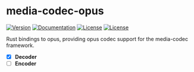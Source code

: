 # media-codec-opus

[![Version](https://img.shields.io/crates/v/media-codec-opus)](https://crates.io/crates/media-codec-opus)
[![Documentation](https://docs.rs/media-codec-opus/badge.svg)](https://docs.rs/media-codec-opus)
[![License](https://img.shields.io/badge/License-Apache%202-blue.svg)](LICENSE-APACHE)
[![License](https://img.shields.io/badge/License-MIT-green.svg)](LICENSE-MIT)

Rust bindings to opus, providing opus codec support for the media-codec framework.

- [x] **Decoder**
- [ ] **Encoder**
